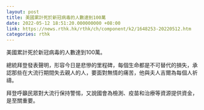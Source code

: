 ```yaml
---
layout: post
title: 美國累計死於新冠病毒的人數達到100萬
date: 2022-05-12 18:51:20.000000000 +08:00
link: https://news.rthk.hk/rthk/ch/component/k2/1648253-20220512.htm
categories: rthk
---
```


美國累計死於新冠病毒的人數達到100萬。

總統拜登發表聲明，形容今日是悲慘的里程碑，每個生命都是不可替代的損失，承認那些在大流行期間失去親人的人，要面對無情的痛苦，他與夫人吉爾為每個人祈禱。

拜登呼籲民眾對大流行保持警惕，又說國會為檢測、疫苗和治療等資源提供資金，是至關重要。
